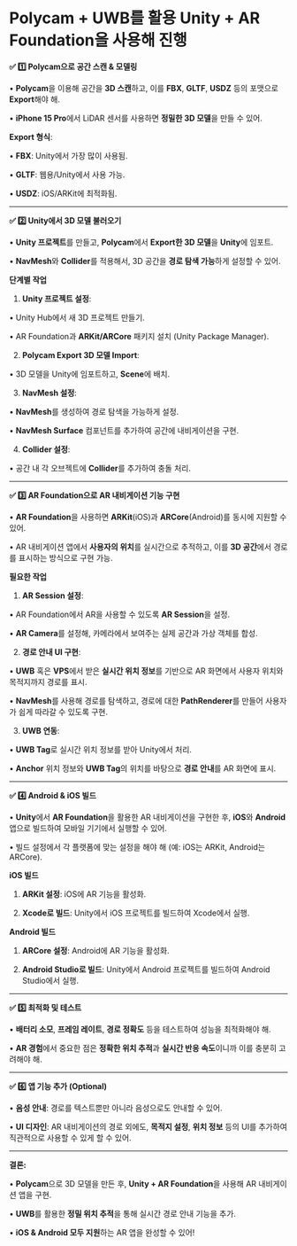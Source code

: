 # Polycam + UWB를 활용 Unity + AR Foundation을 사용해 진행

**✅ 1️⃣ Polycam으로 공간 스캔 & 모델링**

•	**Polycam**을 이용해 공간을 **3D 스캔**하고, 이를 **FBX**, **GLTF**, **USDZ** 등의 포맷으로 **Export**해야 해.

•	**iPhone 15 Pro**에서 LiDAR 센서를 사용하면 **정밀한 3D 모델**을 만들 수 있어.

**Export 형식**:

•	**FBX**: Unity에서 가장 많이 사용됨.

•	**GLTF**: 웹용/Unity에서 사용 가능.

•	**USDZ**: iOS/ARKit에 최적화됨.

---

**✅ 2️⃣ Unity에서 3D 모델 불러오기**

•	**Unity 프로젝트**를 만들고, **Polycam**에서 **Export한 3D 모델**을 **Unity**에 임포트.

•	**NavMesh**와 **Collider**를 적용해서, 3D 공간을 **경로 탐색 가능**하게 설정할 수 있어.

**단계별 작업**

1.	**Unity 프로젝트 설정**:

•	Unity Hub에서 새 3D 프로젝트 만들기.

•	AR Foundation과 **ARKit/ARCore** 패키지 설치 (Unity Package Manager).

2.	**Polycam Export 3D 모델 Import**:

•	3D 모델을 Unity에 임포트하고, **Scene**에 배치.

3.	**NavMesh 설정**:

•	**NavMesh**를 생성하여 경로 탐색을 가능하게 설정.

•	**NavMesh Surface** 컴포넌트를 추가하여 공간에 내비게이션을 구현.

4.	**Collider 설정**:

•	공간 내 각 오브젝트에 **Collider**를 추가하여 충돌 처리.

---

**✅ 3️⃣ AR Foundation으로 AR 내비게이션 기능 구현**

•	**AR Foundation**을 사용하면 **ARKit**(iOS)과 **ARCore**(Android)를 동시에 지원할 수 있어.

•	AR 내비게이션 앱에서 **사용자의 위치**를 실시간으로 추적하고, 이를 **3D 공간**에서 경로를 표시하는 방식으로 구현 가능.

**필요한 작업**

1.	**AR Session 설정**:

•	AR Foundation에서 AR을 사용할 수 있도록 **AR Session**을 설정.

•	**AR Camera**를 설정해, 카메라에서 보여주는 실제 공간과 가상 객체를 합성.

2.	**경로 안내 UI 구현**:

•	**UWB** 혹은 **VPS**에서 받은 **실시간 위치 정보**를 기반으로 AR 화면에서 사용자 위치와 목적지까지 경로를 표시.

•	**NavMesh**를 사용해 경로를 탐색하고, 경로에 대한 **PathRenderer**를 만들어 사용자가 쉽게 따라갈 수 있도록 구현.

3.	**UWB 연동**:

•	**UWB Tag**로 실시간 위치 정보를 받아 Unity에서 처리.

•	**Anchor** 위치 정보와 **UWB Tag**의 위치를 바탕으로 **경로 안내**를 AR 화면에 표시.

---

**✅ 4️⃣ Android & iOS 빌드**

•	**Unity**에서 **AR Foundation**을 활용한 AR 내비게이션을 구현한 후, **iOS**와 **Android** 앱으로 빌드하여 모바일 기기에서 실행할 수 있어.

•	빌드 설정에서 각 플랫폼에 맞는 설정을 해야 해 (예: iOS는 ARKit, Android는 ARCore).

**iOS 빌드**

1.	**ARKit 설정**: iOS에 AR 기능을 활성화.

2.	**Xcode로 빌드**: Unity에서 iOS 프로젝트를 빌드하여 Xcode에서 실행.

**Android 빌드**

1.	**ARCore 설정**: Android에 AR 기능을 활성화.

2.	**Android Studio로 빌드**: Unity에서 Android 프로젝트를 빌드하여 Android Studio에서 실행.

---

**✅ 5️⃣ 최적화 및 테스트**

•	**배터리 소모**, **프레임 레이트**, **경로 정확도** 등을 테스트하여 성능을 최적화해야 해.

•	**AR 경험**에서 중요한 점은 **정확한 위치 추적**과 **실시간 반응 속도**이니까 이를 충분히 고려해야 해.

---

**✅ 6️⃣ 앱 기능 추가 (Optional)**

•	**음성 안내**: 경로를 텍스트뿐만 아니라 음성으로도 안내할 수 있어.

•	**UI 디자인**: AR 내비게이션의 경로 외에도, **목적지 설정**, **위치 정보** 등의 UI를 추가하여 직관적으로 사용할 수 있게 할 수 있어.

---

**결론:**

•	**Polycam**으로 3D 모델을 만든 후, **Unity + AR Foundation**을 사용해 AR 내비게이션 앱을 구현.

•	**UWB**를 활용한 **정밀 위치 추적**을 통해 실시간 경로 안내 기능을 추가.

•	**iOS & Android 모두 지원**하는 AR 앱을 완성할 수 있어!